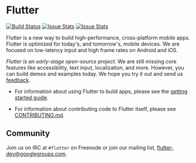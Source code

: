 Flutter
=======

[![Build Status](https://travis-ci.org/flutter/flutter.svg?branch=master)](https://travis-ci.org/flutter/flutter)
[![Issue Stats](http://issuestats.com/github/flutter/flutter/badge/pr?style=flat)](http://issuestats.com/github/flutter/flutter)
[![Issue Stats](http://issuestats.com/github/flutter/flutter/badge/issue?style=flat)](http://issuestats.com/github/flutter/flutter)

Flutter is a new way to build high-performance, cross-platform mobile apps.
Flutter is optimized for today's, and tomorrow's, mobile devices. We are
focused on low-latency input and high frame rates on Android and iOS.

_Flutter is an early-stage open-source project._ We are still missing core
features like accessibility, text input, localization, and more. However,
you can build demos and examples today. We hope you try it out and send
us [feedback](mailto:flutter-dev@googlegroups.com).

 - For information about using Flutter to build apps, please see
   the [getting started guide](http://flutter.io/getting-started/).

- For information about contributing code to Flutter itself, please see
  [CONTRIBUTING.md](CONTRIBUTING.md).

Community
---------

Join us on IRC at `#flutter` on Freenode or join our mailing list,
[flutter-dev@googlegroups.com](https://groups.google.com/forum/#!forum/flutter-dev).
